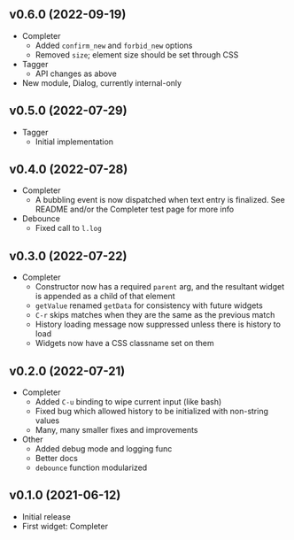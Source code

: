 ## v0.6.0 (2022-09-19)

- Completer
  - Added `confirm_new` and `forbid_new` options
  - Removed `size`; element size should be set through CSS
- Tagger
  - API changes as above
- New module, Dialog, currently internal-only

## v0.5.0 (2022-07-29)

- Tagger
  - Initial implementation


## v0.4.0 (2022-07-28)

- Completer
  - A bubbling event is now dispatched when text entry is
    finalized. See README and/or the Completer test page for more info
- Debounce
  - Fixed call to `l.log`


## v0.3.0 (2022-07-22)

- Completer
  - Constructor now has a required `parent` arg, and the resultant
    widget is appended as a child of that element
  - `getValue` renamed `getData` for consistency with future widgets
  - `C-r` skips matches when they are the same as the previous match
  - History loading message now suppressed unless there is history to
    load
  - Widgets now have a CSS classname set on them


## v0.2.0 (2022-07-21)

- Completer
  - Added `C-u` binding to wipe current input (like bash)
  - Fixed bug which allowed history to be initialized with non-string
    values
  - Many, many smaller fixes and improvements
- Other
  - Added debug mode and logging func
  - Better docs
  - `debounce` function modularized


## v0.1.0 (2021-06-12)

- Initial release
- First widget: Completer
